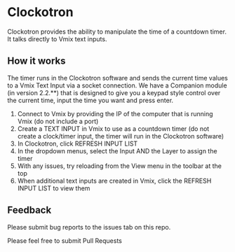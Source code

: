 # Clockotron

Clockotron provides the ability to manipulate the time of a countdown timer. It talks directly to Vmix text inputs.

## How it works

The timer runs in the Clockotron software and sends the current time values to a Vmix Text Input via a socket connection. We have a Companion module (in version 2.2.\*\*) that is designed to give you a keypad style control over the current time, input the time you want and press enter.

1. Connect to Vmix by providing the IP of the computer that is running Vmix (do not include a port)
2. Create a TEXT INPUT in Vmix to use as a countdown timer (do not create a clock/timer input, the timer will run in the Clockotron software)
3. In Clockotron, click REFRESH INPUT LIST
4. In the dropdown menus, select the Input AND the Layer to assign the timer
5. With any issues, try reloading from the View menu in the toolbar at the top
6. When additional text inputs are created in Vmix, click the REFRESH INPUT LIST to view them

## Feedback

Please submit bug reports to the issues tab on this repo.

Please feel free to submit Pull Requests
